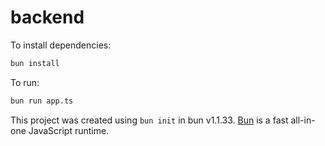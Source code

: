 # backend

To install dependencies:

```bash
bun install
```

To run:

```bash
bun run app.ts
```

This project was created using `bun init` in bun v1.1.33. [Bun](https://bun.sh) is a fast all-in-one JavaScript runtime.
